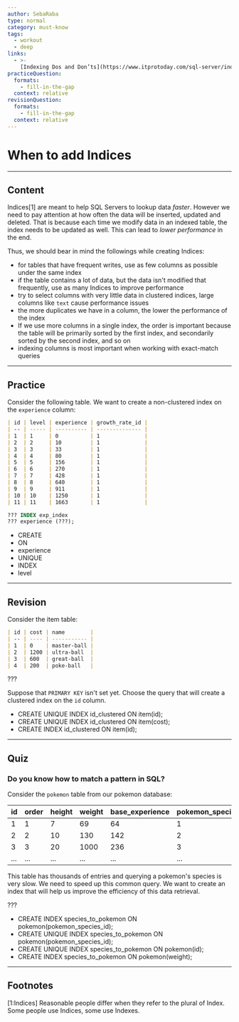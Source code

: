```yaml
---
author: SebaRaba
type: normal
category: must-know
tags:
  - workout
  - deep
links:
  - >-
    [Indexing Dos and Don’ts](https://www.itprotoday.com/sql-server/indexing-dos-and-don-ts){website}
practiceQuestion:
  formats:
    - fill-in-the-gap
  context: relative
revisionQuestion:
  formats:
    - fill-in-the-gap
  context: relative
---
```


# When to add Indices


---

## Content

Indices[1] are meant to help SQL Servers to lookup data *faster*. However we need to pay attention at how often the data will be inserted, updated and deleted. That is because each time we modify data in an indexed table, the index needs to be updated as well. This can lead to *lower performance* in the end.

Thus, we should bear in mind the followings while creating Indices:

- for tables that have frequent writes, use as few columns as possible under the same index
- if the table contains a lot of data, but the data isn't modified that frequently, use as many Indices to improve performance
- try to select columns with very little data in clustered indices, large columns like `text` cause performance issues
- the more duplicates we have in a column, the lower the performance of the index
- If we use more columns in a single index, the order is important because the table will be primarily sorted by the first index, and secondarily sorted by the second index, and so on
- indexing columns is most important when working with exact-match queries


---

## Practice

Consider the following table. We want to create a non-clustered index on the `experience` column:

```md
| id | level | experience | growth_rate_id |
| -- | ----- | ---------- | -------------- |
| 1  | 1     | 0          | 1              |
| 2  | 2     | 10         | 1              |
| 3  | 3     | 33         | 1              |
| 4  | 4     | 80         | 1              |
| 5  | 5     | 156        | 1              |
| 6  | 6     | 270        | 1              |
| 7  | 7     | 428        | 1              |
| 8  | 8     | 640        | 1              |
| 9  | 9     | 911        | 1              |
| 10 | 10    | 1250       | 1              |
| 11 | 11    | 1663       | 1              |
```

```sql
??? INDEX exp_index
??? experience (???);
```

- CREATE
- ON
- experience
- UNIQUE
- INDEX
- level


---

## Revision

Consider the item table:

```md
| id | cost | name        |
| -- | ---- | ----------- |
| 1  | 0    | master-ball |
| 2  | 1200 | ultra-ball  |
| 3  | 600  | great-ball  |
| 4  | 200  | poke-ball   |
```

???

Suppose that `PRIMARY KEY` isn't set yet. Choose the query that will create a clustered index on the `id` column.

- CREATE UNIQUE INDEX id_clustered ON item(id);
- CREATE UNIQUE INDEX id_clustered ON item(cost);
- CREATE INDEX id_clustered ON item(id);


---

## Quiz

### Do you know how to match a pattern in SQL?


Consider the `pokemon` table from our pokemon database:

| id  | order | height | weight | base_experience | pokemon_species_id | name      |
| --- | ----- | ------ | ------ | --------------- | ------------------ | --------- |
| 1   | 1     | 7      | 69     | 64              | 1                  | bulbasaur |
| 2   | 2     | 10     | 130    | 142             | 2                  | ivysaur   |
| 3   | 3     | 20     | 1000   | 236             | 3                  | venusaur  |
| ... | ...   | ...    | ...    | ...             | ...                | ...       |

This table has thousands of entries and querying a pokemon's species is very slow. We need to speed up this common query. We want to create an index that will help us improve the efficiency of this data retrieval.

???

- CREATE INDEX species_to_pokemon ON pokemon(pokemon_species_id);
- CREATE UNIQUE INDEX species_to_pokemon ON pokemon(pokemon_species_id);
- CREATE UNIQUE INDEX species_to_pokemon ON pokemon(id);
- CREATE INDEX species_to_pokemon ON pokemon(weight);


---

## Footnotes

[1:Indices]
Reasonable people differ when they refer to the plural of Index. Some people use Indices, some use Indexes.
